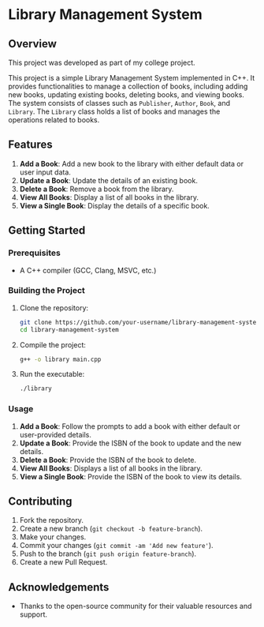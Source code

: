 # Library Management System

## Overview

This project was developed as part of my college project.

This project is a simple Library Management System implemented in C++. It provides functionalities to manage a collection of books, including adding new books, updating existing books, deleting books, and viewing books. The system consists of classes such as `Publisher`, `Author`, `Book`, and `Library`. The `Library` class holds a list of books and manages the operations related to books.

## Features

1. **Add a Book**: Add a new book to the library with either default data or user input data.
2. **Update a Book**: Update the details of an existing book.
3. **Delete a Book**: Remove a book from the library.
4. **View All Books**: Display a list of all books in the library.
5. **View a Single Book**: Display the details of a specific book.

## Getting Started

### Prerequisites

- A C++ compiler (GCC, Clang, MSVC, etc.)

### Building the Project

1. Clone the repository:

    ```bash
    git clone https://github.com/your-username/library-management-system.git
    cd library-management-system
    ```

2. Compile the project:

    ```bash
    g++ -o library main.cpp
    ```

3. Run the executable:

    ```bash
    ./library
    ```

### Usage

1. **Add a Book**: Follow the prompts to add a book with either default or user-provided details.
2. **Update a Book**: Provide the ISBN of the book to update and the new details.
3. **Delete a Book**: Provide the ISBN of the book to delete.
4. **View All Books**: Displays a list of all books in the library.
5. **View a Single Book**: Provide the ISBN of the book to view its details.

## Contributing

1. Fork the repository.
2. Create a new branch (`git checkout -b feature-branch`).
3. Make your changes.
4. Commit your changes (`git commit -am 'Add new feature'`).
5. Push to the branch (`git push origin feature-branch`).
6. Create a new Pull Request.

## Acknowledgements

- Thanks to the open-source community for their valuable resources and support.

